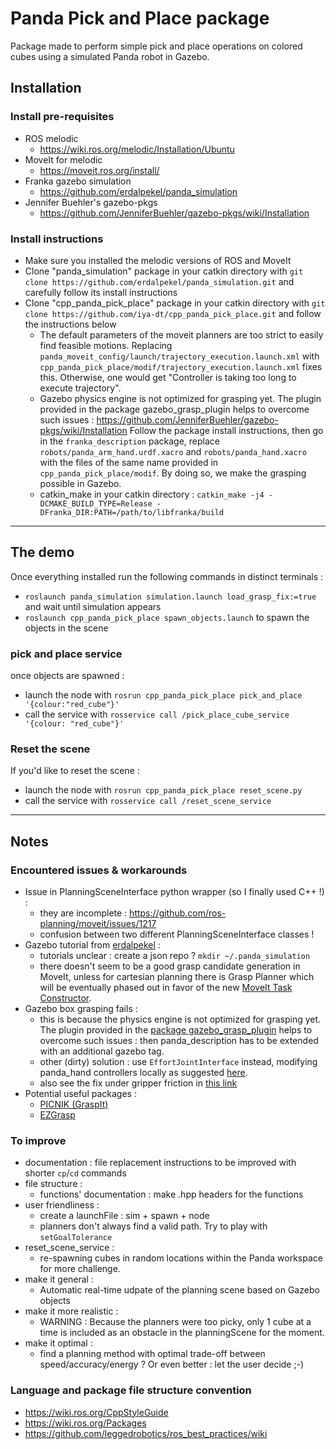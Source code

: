 # Panda Pick and Place package

Package made to perform simple pick and place operations on colored cubes using a simulated Panda robot in Gazebo.

## Installation

### Install pre-requisites
* ROS melodic 
	* https://wiki.ros.org/melodic/Installation/Ubuntu
* MoveIt for melodic
	* https://moveit.ros.org/install/
* Franka gazebo simulation
	* https://github.com/erdalpekel/panda_simulation
* Jennifer Buehler's gazebo-pkgs
	* https://github.com/JenniferBuehler/gazebo-pkgs/wiki/Installation

### Install instructions
* Make sure you installed the melodic versions of ROS and MoveIt
* Clone "panda_simulation" package in your catkin directory with 
`git clone https://github.com/erdalpekel/panda_simulation.git`
and carefully follow its install instructions
* Clone "cpp_panda_pick_place" package in your catkin directory with 
`git clone https://github.com/iya-dt/cpp_panda_pick_place.git` 
and follow the instructions below 
    * The default parameters of the moveit planners are too strict to easily find feasible motions. Replacing `panda_moveit_config/launch/trajectory_execution.launch.xml` with `cpp_panda_pick_place/modif/trajectory_execution.launch.xml` fixes this. Otherwise, one would get "Controller is taking too long to execute trajectory". 
    * Gazebo physics engine is not optimized for grasping yet. The plugin provided in the package gazebo_grasp_plugin helps to overcome such issues : https://github.com/JenniferBuehler/gazebo-pkgs/wiki/Installation 
    Follow the package install instructions, then go in the `franka_description` package, replace `robots/panda_arm_hand.urdf.xacro` and `robots/panda_hand.xacro` with the files of the same name provided in `cpp_panda_pick_place/modif`. By doing so, we make the grasping possible in Gazebo.
    * catkin_make in your catkin directory :
	`catkin_make -j4 -DCMAKE_BUILD_TYPE=Release -DFranka_DIR:PATH=/path/to/libfranka/build`

<hr/>

## The demo
Once everything installed run the following commands in distinct terminals :
* `roslaunch panda_simulation simulation.launch load_grasp_fix:=true` and wait until simulation appears
* `roslaunch cpp_panda_pick_place spawn_objects.launch`  to spawn the objects in the scene

### pick and place service
once objects are spawned :
* launch the node with `rosrun cpp_panda_pick_place pick_and_place '{colour:"red_cube"}'`
* call the service with `rosservice call /pick_place_cube_service '{colour: "red_cube"}'`

### Reset the scene
If you'd like to reset the scene : 
* launch the node with `rosrun cpp_panda_pick_place reset_scene.py`
* call the service with `rosservice call /reset_scene_service`

<hr/>

## Notes

### Encountered issues & workarounds

* Issue in PlanningSceneInterface python wrapper (so I finally used C++ !) : 
	* they are incomplete : https://github.com/ros-planning/moveit/issues/1217
	* confusion between two different PlanningSceneInterface classes !	
* Gazebo tutorial from [erdalpekel](https://erdalpekel.de/?p=123) : 
	* tutorials unclear : create a json repo ? `mkdir ~/.panda_simulation`
	* there doesn't seem to be a good grasp candidate generation in MoveIt, unless for cartesian planning there is Grasp Planner which will be eventually phased out in favor of the new [MoveIt Task Constructor](https://github.com/ros-planning/moveit_task_constructor).
* Gazebo box grasping fails : 
	* this is because the physics engine is not optimized for grasping yet. The plugin provided in the [package gazebo_grasp_plugin](https://github.com/JenniferBuehler/gazebo-pkgs/wiki/Installation) helps to overcome such issues : then panda_description has to be extended with an additional gazebo tag. 
	* other (dirty) solution : use `EffortJointInterface` instead, modifying panda_hand controllers locally as suggested [here](https://answers.ros.org/question/291228/simple-box-grasping-fails/).
	* also see the fix under gripper friction in [this link](https://buildmedia.readthedocs.org/media/pdf/de3-panda-wall/latest/de3-panda-wall.pdf)
* Potential useful packages :
	* [PICNIK (GraspIt)](https://github.com/ros-planning/moveit_grasps)
	* [EZGrasp](https://github.com/gstavrinos/ez_pick_and_place)

### To improve
* documentation : file replacement instructions to be improved with shorter `cp`/`cd` commands
* file structure :
	* functions' documentation : make .hpp headers for the functions
* user friendliness :
	* create a launchFile : sim + spawn + node 
	* planners don't always find a valid path. Try to play with `setGoalTolerance`
* reset_scene_service : 
	* re-spawning cubes in random locations within the Panda workspace for more challenge.
* make it general :
	* Automatic real-time udpate of the planning scene based on Gazebo objects
* make it more realistic :
	* WARNING : Because the planners were too picky, only 1 cube at a time is included as an obstacle in the planningScene for the moment.
* make it optimal :
	* find a planning method with optimal trade-off between speed/accuracy/energy ? Or even better : let the user decide ;-)

### Language and package file structure convention
* https://wiki.ros.org/CppStyleGuide
* https://wiki.ros.org/Packages
* https://github.com/leggedrobotics/ros_best_practices/wiki